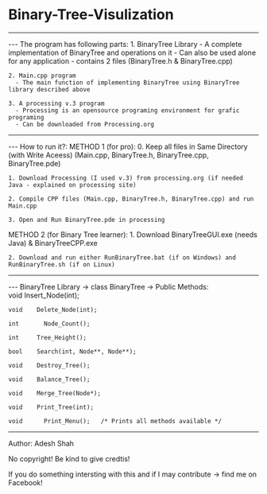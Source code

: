 # Binary-Tree-Visulization

-------------------------------------------------------------------------------------------------

--- The program has following parts:
    1. BinaryTree Library
       - A complete implementation of BinaryTree and operations on it
       - Can also be used alone for any application
       - contains 2 files (BinaryTree.h & BinaryTree.cpp)
    
    2. Main.cpp program
      - The main function of implementing BinaryTree using BinaryTree library described above
    
    3. A processing v.3 program
      - Processing is an opensource programing environment for grafic programing
      - Can be downloaded from Processing.org
 
-------------------------------------------------------------------------------------------------

--- How to run it?:
  METHOD 1 (for pro):
    0. Keep all files in Same Directory (with Write Aceess) (Main.cpp, BinaryTree.h, BinaryTree.cpp, BinaryTree.pde)
    
    1. Download Processing (I used v.3) from processing.org (if needed Java - explained on processing site)
    
    2. Compile CPP files (Main.cpp, BinaryTree.h, BinaryTree.cpp) and run Main.cpp
    
    3. Open and Run BinaryTree.pde in processing
    
  METHOD 2 (for Binary Tree learner):
    1. Download BinaryTreeGUI.exe (needs Java) & BinaryTreeCPP.exe
    
    2. Download and run either RunBinaryTree.bat (if on Windows) and RunBinaryTree.sh (if on Linux)

-------------------------------------------------------------------------------------------------

--- BinaryTree Library -> class BinaryTree -> Public Methods:  
    void    Insert_Node(int);
    
    void    Delete_Node(int);
    
    int 	  Node_Count();
    
    int     Tree_Height();
    
    bool    Search(int, Node**, Node**);
    
    void    Destroy_Tree();
    
    void    Balance_Tree();
    
    void    Merge_Tree(Node*);
    
    void    Print_Tree(int);
    
    void	  Print_Menu();   /* Prints all methods available */
  
-------------------------------------------------------------------------------------------------

Author:   Adesh Shah

No copyright! Be kind to give credtis!

If you do something intersting with this and if I may contribute -> find me on Facebook! 
